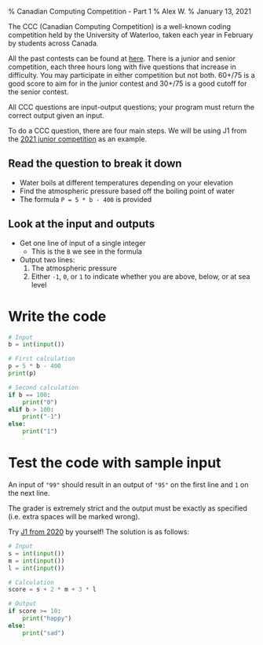 % Canadian Computing Competition - Part 1
% Alex W.
% January 13, 2021

The CCC (Canadian Computing Competition)
is a well-known coding competition
held by the University of Waterloo,
taken each year in February
by students across Canada.

All the past contests can be found at [here](https://cemc.uwaterloo.ca/contests/past_contests.html#ccc).
There is a junior and senior competition,
each three hours long with five questions
that increase in difficulty.
You may participate in either competition but not both.
60+/75 is a good score to aim for in the junior contest
and 30+/75 is a good cutoff for the senior contest. 

All CCC questions are input-output questions;
your program must return the correct output given an input.

To do a CCC question, there are four main steps.
We will be using J1
from the [2021 junior competition](https://cemc.uwaterloo.ca/contests/computing/2021/ccc/juniorEF.pdf)
as an example.

## Read the question to break it down

- Water boils at different temperatures depending on your elevation
- Find the atmospheric pressure based off the boiling point of water
- The formula `P = 5 * b - 400` is provided

## Look at the input and outputs

- Get one line of input of a single integer
    - This is the `B` we see in the formula
- Output two lines:
    1. The atmospheric pressure
    2. Either `-1`, `0`, or `1` to indicate
       whether you are above, below, or at sea level

# Write the code

```python
# Input
b = int(input())

# First calculation
p = 5 * b - 400
print(p)

# Second calculation
if b == 100:
    print("0")
elif b > 100:
    print("-1")
else:
    print("1")
```

# Test the code with sample input

An input of `"99"` should result in
an output of `"95"` on the first line
and `1` on the next line.

The grader is extremely strict
and the output must be exactly as specified
(i.e. extra spaces will be marked wrong).

Try [J1 from 2020](https://cemc.uwaterloo.ca/contests/computing/2020/ccc/juniorEF.pdf)
by yourself!
The solution is as follows:

```python
# Input
s = int(input())
m = int(input())
l = int(input())

# Calculation
score = s + 2 * m + 3 * l

# Output
if score >= 10:
    print("happy")
else:
    print("sad")
```

